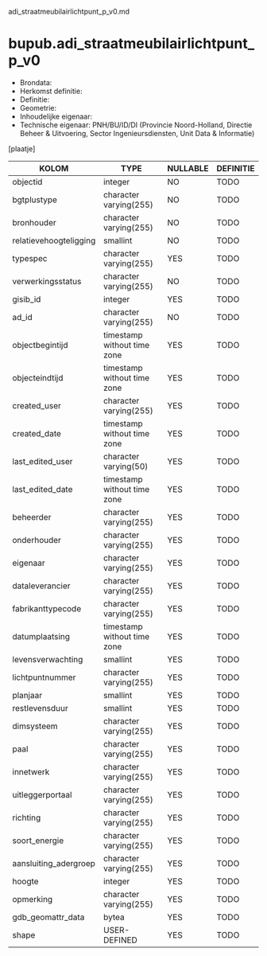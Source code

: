 adi_straatmeubilairlichtpunt_p_v0.md

# bupub.adi_straatmeubilairlichtpunt_p_v0


* Brondata: 
* Herkomst definitie: 
* Definitie: 
* Geometrie: 
* Inhoudelijke eigenaar: 
* Technische eigenaar: PNH/BU/ID/DI (Provincie Noord-Holland, Directie Beheer & Uitvoering, Sector Ingenieursdiensten, Unit Data & Informatie)

[plaatje]


|KOLOM                            |TYPE                       |NULLABLE|DEFINITIE|
|------                           |----                       |-----   |-----    |
|objectid                         |integer                    |NO      |TODO|
|bgtplustype                      |character varying(255)     |NO      |TODO|
|bronhouder                       |character varying(255)     |NO      |TODO|
|relatievehoogteligging           |smallint                   |NO      |TODO|
|typespec                         |character varying(255)     |YES     |TODO|
|verwerkingsstatus                |character varying(255)     |NO      |TODO|
|gisib_id                         |integer                    |YES     |TODO|
|ad_id                            |character varying(255)     |NO      |TODO|
|objectbegintijd                  |timestamp without time zone|YES     |TODO|
|objecteindtijd                   |timestamp without time zone|YES     |TODO|
|created_user                     |character varying(255)     |YES     |TODO|
|created_date                     |timestamp without time zone|YES     |TODO|
|last_edited_user                 |character varying(50)      |YES     |TODO|
|last_edited_date                 |timestamp without time zone|YES     |TODO|
|beheerder                        |character varying(255)     |YES     |TODO|
|onderhouder                      |character varying(255)     |YES     |TODO|
|eigenaar                         |character varying(255)     |YES     |TODO|
|dataleverancier                  |character varying(255)     |YES     |TODO|
|fabrikanttypecode                |character varying(255)     |YES     |TODO|
|datumplaatsing                   |timestamp without time zone|YES     |TODO|
|levensverwachting                |smallint                   |YES     |TODO|
|lichtpuntnummer                  |character varying(255)     |YES     |TODO|
|planjaar                         |smallint                   |YES     |TODO|
|restlevensduur                   |smallint                   |YES     |TODO|
|dimsysteem                       |character varying(255)     |YES     |TODO|
|paal                             |character varying(255)     |YES     |TODO|
|innetwerk                        |character varying(255)     |YES     |TODO|
|uitleggerportaal                 |character varying(255)     |YES     |TODO|
|richting                         |character varying(255)     |YES     |TODO|
|soort_energie                    |character varying(255)     |YES     |TODO|
|aansluiting_adergroep            |character varying(255)     |YES     |TODO|
|hoogte                           |integer                    |YES     |TODO|
|opmerking                        |character varying(255)     |YES     |TODO|
|gdb_geomattr_data                |bytea                      |YES     |TODO|
|shape                            |USER-DEFINED               |YES     |TODO|
